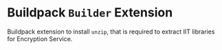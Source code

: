 # Buildpack `Builder` Extension

Buildpack extension to install `unzip`, that is required to extract IIT libraries for Encryption Service.